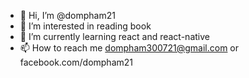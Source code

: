 - 👋 Hi, I’m @dompham21
- 👀 I’m interested in reading book
- 🌱 I’m currently learning react and react-native
- 📫 How to reach me dompham300721@gmail.com or facebook.com/dompham21

<!---
dompham21/dompham21 is a ✨ special ✨ repository because its `README.md` (this file) appears on your GitHub profile.
You can click the Preview link to take a look at your changes.
--->
